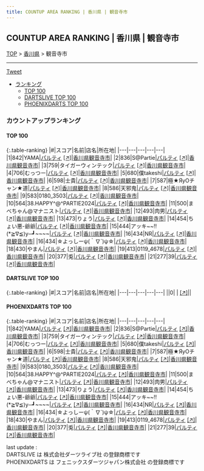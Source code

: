 ```yaml
---
title: COUNTUP AREA RANKING | 香川県 | 観音寺市
---
```

## COUNTUP AREA RANKING | 香川県 | 観音寺市

[TOP](/darts/rank/) > [香川県](/darts/rank/香川県/) > 観音寺市

___

<a href="https://twitter.com/share?ref_src=twsrc%5Etfw" data-text="COUNTUP AREA RANKING | 香川県観音寺市" class="twitter-share-button" data-hashtags="DARTSLIVE,PHOENIXDARTS,darts,ダーツ" data-show-count="false">Tweet</a>

* [ランキング](#カウントアップランキング)
    * [TOP 100](#top-100)
    * [DARTSLIVE TOP 100](#dartslive-top-100)
    * [PHOENIXDARTS TOP 100](#phoenixdarts-top-100)

### カウントアップランキング

#### TOP 100



{:.table-ranking}
|#|スコア|名前|店名|所在地|
|---|---|---|---|---|
|1|842|<span class="rank-name-pd">YAMA</span>|<a href="/darts/rank/shops/65306.html">パルティ</a> <a href="https://vs.phoenixdarts.com/jp/shop/shopDetailInfo/s_65306?s_seq=65306">[↗]</a>|<a href="/darts/rank/香川県/観音寺市">香川県観音寺市</a>|
|2|836|<span class="rank-name-pd">S@Partie</span>|<a href="/darts/rank/shops/65306.html">パルティ</a> <a href="https://vs.phoenixdarts.com/jp/shop/shopDetailInfo/s_65306?s_seq=65306">[↗]</a>|<a href="/darts/rank/香川県/観音寺市">香川県観音寺市</a>|
|3|759|<span class="rank-name-pd">タイガーウィンテック</span>|<a href="/darts/rank/shops/65306.html">パルティ</a> <a href="https://vs.phoenixdarts.com/jp/shop/shopDetailInfo/s_65306?s_seq=65306">[↗]</a>|<a href="/darts/rank/香川県/観音寺市">香川県観音寺市</a>|
|4|706|<span class="rank-name-pd">むっつー</span>|<a href="/darts/rank/shops/65306.html">パルティ</a> <a href="https://vs.phoenixdarts.com/jp/shop/shopDetailInfo/s_65306?s_seq=65306">[↗]</a>|<a href="/darts/rank/香川県/観音寺市">香川県観音寺市</a>|
|5|680|<span class="rank-name-pd">僕takeshi</span>|<a href="/darts/rank/shops/65306.html">パルティ</a> <a href="https://vs.phoenixdarts.com/jp/shop/shopDetailInfo/s_65306?s_seq=65306">[↗]</a>|<a href="/darts/rank/香川県/観音寺市">香川県観音寺市</a>|
|6|598|<span class="rank-name-pd">士貴</span>|<a href="/darts/rank/shops/65306.html">パルティ</a> <a href="https://vs.phoenixdarts.com/jp/shop/shopDetailInfo/s_65306?s_seq=65306">[↗]</a>|<a href="/darts/rank/香川県/観音寺市">香川県観音寺市</a>|
|7|587|<span class="rank-name-pd">極★ЯуОチャン★道</span>|<a href="/darts/rank/shops/65306.html">パルティ</a> <a href="https://vs.phoenixdarts.com/jp/shop/shopDetailInfo/s_65306?s_seq=65306">[↗]</a>|<a href="/darts/rank/香川県/観音寺市">香川県観音寺市</a>|
|8|586|<span class="rank-name-pd">天邪鬼</span>|<a href="/darts/rank/shops/65306.html">パルティ</a> <a href="https://vs.phoenixdarts.com/jp/shop/shopDetailInfo/s_65306?s_seq=65306">[↗]</a>|<a href="/darts/rank/香川県/観音寺市">香川県観音寺市</a>|
|9|583|<span class="rank-name-pd">0180_3503</span>|<a href="/darts/rank/shops/65306.html">パルティ</a> <a href="https://vs.phoenixdarts.com/jp/shop/shopDetailInfo/s_65306?s_seq=65306">[↗]</a>|<a href="/darts/rank/香川県/観音寺市">香川県観音寺市</a>|
|10|564|<span class="rank-name-pd">38.HAPPY^@^PARTIE2024</span>|<a href="/darts/rank/shops/65306.html">パルティ</a> <a href="https://vs.phoenixdarts.com/jp/shop/shopDetailInfo/s_65306?s_seq=65306">[↗]</a>|<a href="/darts/rank/香川県/観音寺市">香川県観音寺市</a>|
|11|500|<span class="rank-name-pd">まべちゃん@マナニスト</span>|<a href="/darts/rank/shops/65306.html">パルティ</a> <a href="https://vs.phoenixdarts.com/jp/shop/shopDetailInfo/s_65306?s_seq=65306">[↗]</a>|<a href="/darts/rank/香川県/観音寺市">香川県観音寺市</a>|
|12|493|<span class="rank-name-pd">肉男</span>|<a href="/darts/rank/shops/65306.html">パルティ</a> <a href="https://vs.phoenixdarts.com/jp/shop/shopDetailInfo/s_65306?s_seq=65306">[↗]</a>|<a href="/darts/rank/香川県/観音寺市">香川県観音寺市</a>|
|13|473|<span class="rank-name-pd">りょう</span>|<a href="/darts/rank/shops/65306.html">パルティ</a> <a href="https://vs.phoenixdarts.com/jp/shop/shopDetailInfo/s_65306?s_seq=65306">[↗]</a>|<a href="/darts/rank/香川県/観音寺市">香川県観音寺市</a>|
|14|454|<span class="rank-name-pd">ちょい悪-爺爺</span>|<a href="/darts/rank/shops/65306.html">パルティ</a> <a href="https://vs.phoenixdarts.com/jp/shop/shopDetailInfo/s_65306?s_seq=65306">[↗]</a>|<a href="/darts/rank/香川県/観音寺市">香川県観音寺市</a>|
|15|444|<span class="rank-name-pd">アッキ~~‼︎ (*≧∇≦)y─┛~~~~</span>|<a href="/darts/rank/shops/65306.html">パルティ</a> <a href="https://vs.phoenixdarts.com/jp/shop/shopDetailInfo/s_65306?s_seq=65306">[↗]</a>|<a href="/darts/rank/香川県/観音寺市">香川県観音寺市</a>|
|16|434|<span class="rank-name-pd">NR</span>|<a href="/darts/rank/shops/65306.html">パルティ</a> <a href="https://vs.phoenixdarts.com/jp/shop/shopDetailInfo/s_65306?s_seq=65306">[↗]</a>|<a href="/darts/rank/香川県/観音寺市">香川県観音寺市</a>|
|16|434|<span class="rank-name-pd">☆よっしーψ(｀∇´)ψ☆</span>|<a href="/darts/rank/shops/65306.html">パルティ</a> <a href="https://vs.phoenixdarts.com/jp/shop/shopDetailInfo/s_65306?s_seq=65306">[↗]</a>|<a href="/darts/rank/香川県/観音寺市">香川県観音寺市</a>|
|18|430|<span class="rank-name-pd">やまん</span>|<a href="/darts/rank/shops/65306.html">パルティ</a> <a href="https://vs.phoenixdarts.com/jp/shop/shopDetailInfo/s_65306?s_seq=65306">[↗]</a>|<a href="/darts/rank/香川県/観音寺市">香川県観音寺市</a>|
|19|413|<span class="rank-name-pd">0119_4678</span>|<a href="/darts/rank/shops/65306.html">パルティ</a> <a href="https://vs.phoenixdarts.com/jp/shop/shopDetailInfo/s_65306?s_seq=65306">[↗]</a>|<a href="/darts/rank/香川県/観音寺市">香川県観音寺市</a>|
|20|377|<span class="rank-name-pd">兎</span>|<a href="/darts/rank/shops/65306.html">パルティ</a> <a href="https://vs.phoenixdarts.com/jp/shop/shopDetailInfo/s_65306?s_seq=65306">[↗]</a>|<a href="/darts/rank/香川県/観音寺市">香川県観音寺市</a>|
|21|277|<span class="rank-name-pd">39</span>|<a href="/darts/rank/shops/65306.html">パルティ</a> <a href="https://vs.phoenixdarts.com/jp/shop/shopDetailInfo/s_65306?s_seq=65306">[↗]</a>|<a href="/darts/rank/香川県/観音寺市">香川県観音寺市</a>|


#### DARTSLIVE TOP 100



{:.table-ranking}
|#|スコア|名前|店名|所在地|
|---|---|---|---|---|
||0|<span class="rank-name-dl"> </span>|<a href="/darts/rank/shops/.html"></a> <a href="">[↗]</a>|<a href="/darts/rank//"></a>|


#### PHOENIXDARTS TOP 100



{:.table-ranking}
|#|スコア|名前|店名|所在地|
|---|---|---|---|---|
|1|842|<span class="rank-name-pd">YAMA</span>|<a href="/darts/rank/shops/65306.html">パルティ</a> <a href="https://vs.phoenixdarts.com/jp/shop/shopDetailInfo/s_65306?s_seq=65306">[↗]</a>|<a href="/darts/rank/香川県/観音寺市">香川県観音寺市</a>|
|2|836|<span class="rank-name-pd">S@Partie</span>|<a href="/darts/rank/shops/65306.html">パルティ</a> <a href="https://vs.phoenixdarts.com/jp/shop/shopDetailInfo/s_65306?s_seq=65306">[↗]</a>|<a href="/darts/rank/香川県/観音寺市">香川県観音寺市</a>|
|3|759|<span class="rank-name-pd">タイガーウィンテック</span>|<a href="/darts/rank/shops/65306.html">パルティ</a> <a href="https://vs.phoenixdarts.com/jp/shop/shopDetailInfo/s_65306?s_seq=65306">[↗]</a>|<a href="/darts/rank/香川県/観音寺市">香川県観音寺市</a>|
|4|706|<span class="rank-name-pd">むっつー</span>|<a href="/darts/rank/shops/65306.html">パルティ</a> <a href="https://vs.phoenixdarts.com/jp/shop/shopDetailInfo/s_65306?s_seq=65306">[↗]</a>|<a href="/darts/rank/香川県/観音寺市">香川県観音寺市</a>|
|5|680|<span class="rank-name-pd">僕takeshi</span>|<a href="/darts/rank/shops/65306.html">パルティ</a> <a href="https://vs.phoenixdarts.com/jp/shop/shopDetailInfo/s_65306?s_seq=65306">[↗]</a>|<a href="/darts/rank/香川県/観音寺市">香川県観音寺市</a>|
|6|598|<span class="rank-name-pd">士貴</span>|<a href="/darts/rank/shops/65306.html">パルティ</a> <a href="https://vs.phoenixdarts.com/jp/shop/shopDetailInfo/s_65306?s_seq=65306">[↗]</a>|<a href="/darts/rank/香川県/観音寺市">香川県観音寺市</a>|
|7|587|<span class="rank-name-pd">極★ЯуОチャン★道</span>|<a href="/darts/rank/shops/65306.html">パルティ</a> <a href="https://vs.phoenixdarts.com/jp/shop/shopDetailInfo/s_65306?s_seq=65306">[↗]</a>|<a href="/darts/rank/香川県/観音寺市">香川県観音寺市</a>|
|8|586|<span class="rank-name-pd">天邪鬼</span>|<a href="/darts/rank/shops/65306.html">パルティ</a> <a href="https://vs.phoenixdarts.com/jp/shop/shopDetailInfo/s_65306?s_seq=65306">[↗]</a>|<a href="/darts/rank/香川県/観音寺市">香川県観音寺市</a>|
|9|583|<span class="rank-name-pd">0180_3503</span>|<a href="/darts/rank/shops/65306.html">パルティ</a> <a href="https://vs.phoenixdarts.com/jp/shop/shopDetailInfo/s_65306?s_seq=65306">[↗]</a>|<a href="/darts/rank/香川県/観音寺市">香川県観音寺市</a>|
|10|564|<span class="rank-name-pd">38.HAPPY^@^PARTIE2024</span>|<a href="/darts/rank/shops/65306.html">パルティ</a> <a href="https://vs.phoenixdarts.com/jp/shop/shopDetailInfo/s_65306?s_seq=65306">[↗]</a>|<a href="/darts/rank/香川県/観音寺市">香川県観音寺市</a>|
|11|500|<span class="rank-name-pd">まべちゃん@マナニスト</span>|<a href="/darts/rank/shops/65306.html">パルティ</a> <a href="https://vs.phoenixdarts.com/jp/shop/shopDetailInfo/s_65306?s_seq=65306">[↗]</a>|<a href="/darts/rank/香川県/観音寺市">香川県観音寺市</a>|
|12|493|<span class="rank-name-pd">肉男</span>|<a href="/darts/rank/shops/65306.html">パルティ</a> <a href="https://vs.phoenixdarts.com/jp/shop/shopDetailInfo/s_65306?s_seq=65306">[↗]</a>|<a href="/darts/rank/香川県/観音寺市">香川県観音寺市</a>|
|13|473|<span class="rank-name-pd">りょう</span>|<a href="/darts/rank/shops/65306.html">パルティ</a> <a href="https://vs.phoenixdarts.com/jp/shop/shopDetailInfo/s_65306?s_seq=65306">[↗]</a>|<a href="/darts/rank/香川県/観音寺市">香川県観音寺市</a>|
|14|454|<span class="rank-name-pd">ちょい悪-爺爺</span>|<a href="/darts/rank/shops/65306.html">パルティ</a> <a href="https://vs.phoenixdarts.com/jp/shop/shopDetailInfo/s_65306?s_seq=65306">[↗]</a>|<a href="/darts/rank/香川県/観音寺市">香川県観音寺市</a>|
|15|444|<span class="rank-name-pd">アッキ~~‼︎ (*≧∇≦)y─┛~~~~</span>|<a href="/darts/rank/shops/65306.html">パルティ</a> <a href="https://vs.phoenixdarts.com/jp/shop/shopDetailInfo/s_65306?s_seq=65306">[↗]</a>|<a href="/darts/rank/香川県/観音寺市">香川県観音寺市</a>|
|16|434|<span class="rank-name-pd">NR</span>|<a href="/darts/rank/shops/65306.html">パルティ</a> <a href="https://vs.phoenixdarts.com/jp/shop/shopDetailInfo/s_65306?s_seq=65306">[↗]</a>|<a href="/darts/rank/香川県/観音寺市">香川県観音寺市</a>|
|16|434|<span class="rank-name-pd">☆よっしーψ(｀∇´)ψ☆</span>|<a href="/darts/rank/shops/65306.html">パルティ</a> <a href="https://vs.phoenixdarts.com/jp/shop/shopDetailInfo/s_65306?s_seq=65306">[↗]</a>|<a href="/darts/rank/香川県/観音寺市">香川県観音寺市</a>|
|18|430|<span class="rank-name-pd">やまん</span>|<a href="/darts/rank/shops/65306.html">パルティ</a> <a href="https://vs.phoenixdarts.com/jp/shop/shopDetailInfo/s_65306?s_seq=65306">[↗]</a>|<a href="/darts/rank/香川県/観音寺市">香川県観音寺市</a>|
|19|413|<span class="rank-name-pd">0119_4678</span>|<a href="/darts/rank/shops/65306.html">パルティ</a> <a href="https://vs.phoenixdarts.com/jp/shop/shopDetailInfo/s_65306?s_seq=65306">[↗]</a>|<a href="/darts/rank/香川県/観音寺市">香川県観音寺市</a>|
|20|377|<span class="rank-name-pd">兎</span>|<a href="/darts/rank/shops/65306.html">パルティ</a> <a href="https://vs.phoenixdarts.com/jp/shop/shopDetailInfo/s_65306?s_seq=65306">[↗]</a>|<a href="/darts/rank/香川県/観音寺市">香川県観音寺市</a>|
|21|277|<span class="rank-name-pd">39</span>|<a href="/darts/rank/shops/65306.html">パルティ</a> <a href="https://vs.phoenixdarts.com/jp/shop/shopDetailInfo/s_65306?s_seq=65306">[↗]</a>|<a href="/darts/rank/香川県/観音寺市">香川県観音寺市</a>|


<div class="footer border-top border-gray-light mt-5 pt-3 text-right text-gray">
    last update : <span style="font-weight: italic" id="foot_last_modified"></span><br />
    DARTSLIVE は 株式会社ダーツライブ社 の登録商標です<br />
    PHOENIXDARTS は フェニックスダーツジャパン株式会社 の登録商標です<br />
</div>

<script src="https://cdnjs.cloudflare.com/ajax/libs/jquery.tablesorter/2.31.3/js/jquery.tablesorter.min.js" integrity="sha512-qzgd5cYSZcosqpzpn7zF2ZId8f/8CHmFKZ8j7mU4OUXTNRd5g+ZHBPsgKEwoqxCtdQvExE5LprwwPAgoicguNg==" crossorigin="anonymous" referrerpolicy="no-referrer"></script>
<link rel="stylesheet" href="https://cdnjs.cloudflare.com/ajax/libs/jquery.tablesorter/2.31.3/css/theme.default.min.css" integrity="sha512-wghhOJkjQX0Lh3NSWvNKeZ0ZpNn+SPVXX1Qyc9OCaogADktxrBiBdKGDoqVUOyhStvMBmJQ8ZdMHiR3wuEq8+w==" crossorigin="anonymous" referrerpolicy="no-referrer" />
<script>
$(function() {
    $(".table-ranking").tablesorter({sortList:[[0, 0]]});
    $("#foot_last_modified").text(formatDate(new Date(document.lastModified), 'yyyy-MM-dd HH:mm:ss'));
});
</script>

<script async src="https://platform.twitter.com/widgets.js" charset="utf-8"></script>